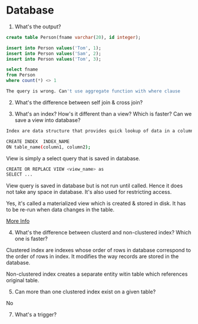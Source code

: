 # Database

1. What's the output?

```sql
create table Person(fname varchar(20), id integer);

insert into Person values('Tom', 1);
insert into Person values('Sam', 2);
insert into Person values('Tom', 3);

select fname
from Person
where count(*) <> 1
```

```bash
The query is wrong. Can't use aggregate function with where clause
```

2. What's the difference between self join & cross join?

3. What's an index? How's it different than a view? Which is faster? Can we save a view into database?

```bash
Index are data structure that provides quick lookup of data in a column or columns of a table.

CREATE INDEX  INDEX_NAME
ON table_name(column1, column2);

```

View is simply a select query that is saved in database.

```bash
CREATE OR REPLACE VIEW <view_name> as
SELECT ...

```

View query is saved in database but is not run until called. Hence it does not take any space in database. It's also used for restricting access.

Yes, it's called a materialized view which is created & stored in disk. It has to be re-run when data changes in the table.

[More Info](https://drive.google.com/open?id=1Rjs3Z38rMKLUpzfOWuc_w2DUTdbCLVmY)


4. What's the difference between clusterd and non-clustered index? Which one is faster?

Clustered index are indexes whose order of rows in database correspond to the order of rows in index. It modifies the way records are stored in the database.

Non-clustered index creates a separate entity witin table which references original table.

5. Can more than one clustered index exist on a given table?

No


7. What's a trigger?
